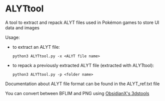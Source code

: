# ALYTtool
A tool to extract and repack ALYT files used in Pokémon games to store UI data and images

Usage:

*	to extract an ALYT file:

		python3 ALYTtool.py -x <ALYT file name>

*	to repack a previously extracted ALYT file (extracted with ALYTtool):
		
		python3 ALYTtool.py -p <folder name>

Documentation about ALYT file format can be found in the ALYT_ref.txt file

You can convert between BFLIM and PNG using [ObsidianX's 3dstools](www.github.com/ObsidianX/3dstools)
